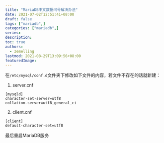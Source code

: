 ```yaml
---
title: "MariaDB中文数据问号解决办法"
date: 2021-07-02T12:51:41+08:00
draft: false
tags: ["mariadb",]
categories: ["mariadb",]
series:
description:
toc: true
authors:
  - zemelling
lastmod: 2021-08-29T13:09:56+08:00
featuredImage:
---
```


在`/etc/mysql/conf.d`文件夹下修改如下文件的内容，若文件不存在的话就新建：

1. server.cnf
  ```
[mysqld]
character-set-server=utf8 
collation-server=utf8_general_ci
```
2. client.cnf
  ```
[client]
default-character-set=utf8
```

最后重启MariaDB服务